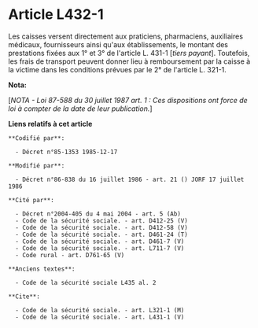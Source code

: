 # Article L432-1

Les caisses versent directement aux praticiens, pharmaciens, auxiliaires médicaux, fournisseurs ainsi qu'aux établissements,
le montant des prestations fixées aux 1° et 3° de l'article L. 431-1 [*tiers payant*]. Toutefois, les frais de transport
peuvent donner lieu à remboursement par la caisse à la victime dans les conditions prévues par le 2° de l'article L. 321-1.

**Nota:**

[*NOTA - Loi 87-588 du 30 juillet 1987 art. 1 : Ces dispositions ont force de loi à compter de la date de leur publication.*]

**Liens relatifs à cet article**

	**Codifié par**:

	  - Décret n°85-1353 1985-12-17

	**Modifié par**:

	  - Décret n°86-838 du 16 juillet 1986 - art. 21 () JORF 17 juillet 1986

	**Cité par**:

	  - Décret n°2004-405 du 4 mai 2004 - art. 5 (Ab)
	  - Code de la sécurité sociale. - art. D412-25 (V)
	  - Code de la sécurité sociale. - art. D412-58 (V)
	  - Code de la sécurité sociale. - art. D461-24 (T)
	  - Code de la sécurité sociale. - art. D461-7 (V)
	  - Code de la sécurité sociale. - art. L711-7 (V)
	  - Code rural - art. D761-65 (V)

	**Anciens textes**:

	  - Code de la sécurité sociale L435 al. 2

	**Cite**:

	  - Code de la sécurité sociale. - art. L321-1 (M)
	  - Code de la sécurité sociale. - art. L431-1 (V)
